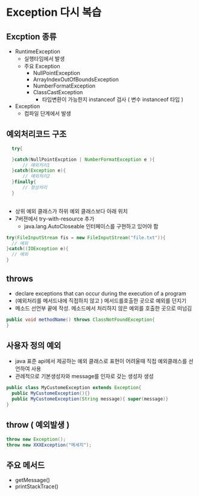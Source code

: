 # Exception 다시 복습 

## Excption 종류
  * RuntimeException
    * 실행타임에서 발생
    * 주요 Exception
      * NullPointException
      * ArrayIndexOutOfBoundsException
      * NumberFormatException
      * ClassCastException
        * 타입변환이 가능한지 instanceof 검사 ( 변수 instanceof 타입 )
  * Exception 
    * 컴파일 단계에서 발생

## 예외처리코드 구조 
  ```java
    try{

    }catch(NullPointExcption | NumberFormatException e ){
        // 예외처리1
    }catch(Exception e){
        // 예외처리2
    }finally{
        // 항상처리
    }
    
  ```
  * 상위 예외 클래스가 하위 예외 클래스보다 아래 위치
  * 7버젼에서 try-with-resource 추가
    * java.lang.AutoCloseable 인터페이스를 구현하고 있어야 함 
  ```java
  try(FileInputStream fis = new FileInputStream("file.txt")){
    // 예외   
  }catch((IOException e){
    // 예외
  }
  ```

## throws 
  * declare exceptions that can occur during the execution of a program
  * (예외처리를 메서드내에 직접하지 않고 ) 메서드를호출한 곳으로 예외를 던지기
  * 메소드 선언부 끝에 작성.  메소드에서 처리하지 않은 예외를 호출한 곳으로 떠넘김 
  ``` java  
  public void methodName() throws ClassNotFoundException{
  }
  ```

## 사용자 정의 예외 
  * java 표준 api에서 제공하는 예외 클래스로 표현이 어려울때 직접 예외클래스를 선언하여 사용
  * 관례적으로 기본생성자와 message를 인자로 갖는 생성자 생성 
  ```java
  public class MyCustomeException extends Exception{
    public MyCustomeException(){}
    public MyCustomeException(String message){ super(message)}
}
  ```
## throw ( 예외발생 )
  ```java
  throw new Exception();
  throw new XXXException("메세지");
  ```

## 주요 메서드
  * getMessage()
  * printStackTrace()




